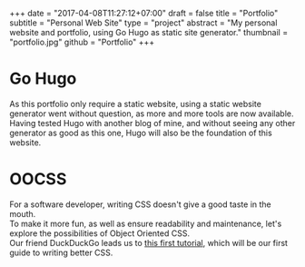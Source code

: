 +++
date = "2017-04-08T11:27:12+07:00"
draft = false
title = "Portfolio"
subtitle = "Personal Web Site"
type = "project"
abstract = "My personal website and portfolio, using Go Hugo as static site generator."
thumbnail = "portfolio.jpg"
github = "Portfolio"
+++

# Go Hugo

As this portfolio only require a static website, using a static website
generator went without question, as more and more tools are now available.  
Having tested Hugo with another blog of mine, and without seeing any other
generator as good as this one, Hugo will also be the foundation of this
website.  

# OOCSS

For a software developer, writing CSS doesn't give a good taste in the mouth.  
To make it more fun, as well as ensure readability and maintenance, let's
explore the possibilities of Object Oriented CSS.  
Our friend DuckDuckGo leads us to
[this first tutorial](https://code.tutsplus.com/tutorials/object-oriented-css-what-how-and-why--net-6986),
which will be our first guide to writing better CSS.  

